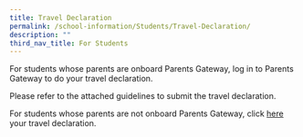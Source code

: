 ```yaml
---
title: Travel Declaration
permalink: /school-information/Students/Travel-Declaration/
description: ""
third_nav_title: For Students
---
```

For students whose parents are onboard Parents Gateway, log in to Parents Gateway to do your travel declaration.


Please refer to the attached guidelines to submit the travel declaration.

For students whose parents are not onboard Parents Gateway, click [here](https://go.gov.sg/evg-student-travel-2023) your travel declaration.